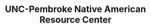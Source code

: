 ---
layout: repo
title: "UNC-Pembroke Native American Resource Center"
id: 5359
permalink: repos/5359/
---